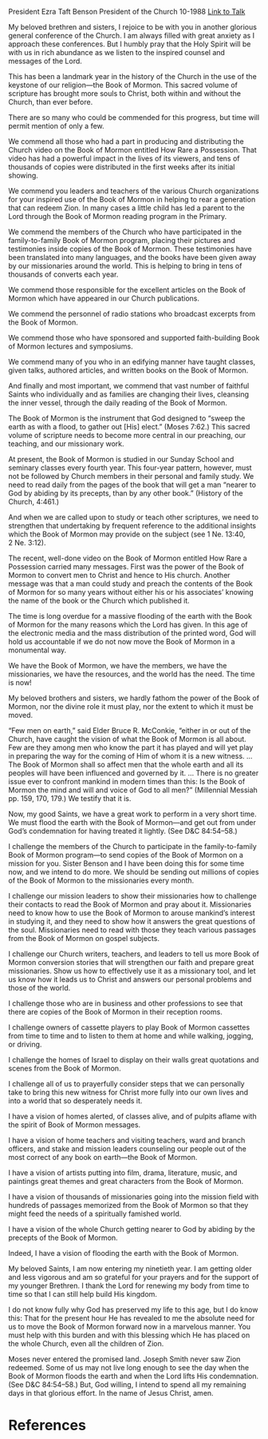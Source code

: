 President Ezra Taft Benson
President of the Church
10-1988
[Link to Talk](https://www.churchofjesuschrist.org/study/general-conference/1988/10/flooding-the-earth-with-the-book-of-mormon?lang=eng)

My beloved brethren and sisters, I rejoice to be with you in another glorious general conference of the Church. I am always filled with great anxiety as I approach these conferences. But I humbly pray that the Holy Spirit will be with us in rich abundance as we listen to the inspired counsel and messages of the Lord.

This has been a landmark year in the history of the Church in the use of the keystone of our religion—the Book of Mormon. This sacred volume of scripture has brought more souls to Christ, both within and without the Church, than ever before.

There are so many who could be commended for this progress, but time will permit mention of only a few.

We commend all those who had a part in producing and distributing the Church video on the Book of Mormon entitled How Rare a Possession. That video has had a powerful impact in the lives of its viewers, and tens of thousands of copies were distributed in the first weeks after its initial showing.

We commend you leaders and teachers of the various Church organizations for your inspired use of the Book of Mormon in helping to rear a generation that can redeem Zion. In many cases a little child has led a parent to the Lord through the Book of Mormon reading program in the Primary.

We commend the members of the Church who have participated in the family-to-family Book of Mormon program, placing their pictures and testimonies inside copies of the Book of Mormon. These testimonies have been translated into many languages, and the books have been given away by our missionaries around the world. This is helping to bring in tens of thousands of converts each year.

We commend those responsible for the excellent articles on the Book of Mormon which have appeared in our Church publications.

We commend the personnel of radio stations who broadcast excerpts from the Book of Mormon.

We commend those who have sponsored and supported faith-building Book of Mormon lectures and symposiums.

We commend many of you who in an edifying manner have taught classes, given talks, authored articles, and written books on the Book of Mormon.

And finally and most important, we commend that vast number of faithful Saints who individually and as families are changing their lives, cleansing the inner vessel, through the daily reading of the Book of Mormon.

The Book of Mormon is the instrument that God designed to “sweep the earth as with a flood, to gather out [His] elect.” (Moses 7:62.) This sacred volume of scripture needs to become more central in our preaching, our teaching, and our missionary work.

At present, the Book of Mormon is studied in our Sunday School and seminary classes every fourth year. This four-year pattern, however, must not be followed by Church members in their personal and family study. We need to read daily from the pages of the book that will get a man “nearer to God by abiding by its precepts, than by any other book.” (History of the Church, 4:461.)

And when we are called upon to study or teach other scriptures, we need to strengthen that undertaking by frequent reference to the additional insights which the Book of Mormon may provide on the subject (see 1 Ne. 13:40, 2 Ne. 3:12).

The recent, well-done video on the Book of Mormon entitled How Rare a Possession carried many messages. First was the power of the Book of Mormon to convert men to Christ and hence to His church. Another message was that a man could study and preach the contents of the Book of Mormon for so many years without either his or his associates’ knowing the name of the book or the Church which published it.

The time is long overdue for a massive flooding of the earth with the Book of Mormon for the many reasons which the Lord has given. In this age of the electronic media and the mass distribution of the printed word, God will hold us accountable if we do not now move the Book of Mormon in a monumental way.

We have the Book of Mormon, we have the members, we have the missionaries, we have the resources, and the world has the need. The time is now!

My beloved brothers and sisters, we hardly fathom the power of the Book of Mormon, nor the divine role it must play, nor the extent to which it must be moved.

“Few men on earth,” said Elder Bruce R. McConkie, “either in or out of the Church, have caught the vision of what the Book of Mormon is all about. Few are they among men who know the part it has played and will yet play in preparing the way for the coming of Him of whom it is a new witness. … The Book of Mormon shall so affect men that the whole earth and all its peoples will have been influenced and governed by it. … There is no greater issue ever to confront mankind in modern times than this: Is the Book of Mormon the mind and will and voice of God to all men?” (Millennial Messiah pp. 159, 170, 179.) We testify that it is.

Now, my good Saints, we have a great work to perform in a very short time. We must flood the earth with the Book of Mormon—and get out from under God’s condemnation for having treated it lightly. (See D&C 84:54–58.)

I challenge the members of the Church to participate in the family-to-family Book of Mormon program—to send copies of the Book of Mormon on a mission for you. Sister Benson and I have been doing this for some time now, and we intend to do more. We should be sending out millions of copies of the Book of Mormon to the missionaries every month.

I challenge our mission leaders to show their missionaries how to challenge their contacts to read the Book of Mormon and pray about it. Missionaries need to know how to use the Book of Mormon to arouse mankind’s interest in studying it, and they need to show how it answers the great questions of the soul. Missionaries need to read with those they teach various passages from the Book of Mormon on gospel subjects.

I challenge our Church writers, teachers, and leaders to tell us more Book of Mormon conversion stories that will strengthen our faith and prepare great missionaries. Show us how to effectively use it as a missionary tool, and let us know how it leads us to Christ and answers our personal problems and those of the world.

I challenge those who are in business and other professions to see that there are copies of the Book of Mormon in their reception rooms.

I challenge owners of cassette players to play Book of Mormon cassettes from time to time and to listen to them at home and while walking, jogging, or driving.

I challenge the homes of Israel to display on their walls great quotations and scenes from the Book of Mormon.

I challenge all of us to prayerfully consider steps that we can personally take to bring this new witness for Christ more fully into our own lives and into a world that so desperately needs it.

I have a vision of homes alerted, of classes alive, and of pulpits aflame with the spirit of Book of Mormon messages.

I have a vision of home teachers and visiting teachers, ward and branch officers, and stake and mission leaders counseling our people out of the most correct of any book on earth—the Book of Mormon.

I have a vision of artists putting into film, drama, literature, music, and paintings great themes and great characters from the Book of Mormon.

I have a vision of thousands of missionaries going into the mission field with hundreds of passages memorized from the Book of Mormon so that they might feed the needs of a spiritually famished world.

I have a vision of the whole Church getting nearer to God by abiding by the precepts of the Book of Mormon.

Indeed, I have a vision of flooding the earth with the Book of Mormon.

My beloved Saints, I am now entering my ninetieth year. I am getting older and less vigorous and am so grateful for your prayers and for the support of my younger Brethren. I thank the Lord for renewing my body from time to time so that I can still help build His kingdom.

I do not know fully why God has preserved my life to this age, but I do know this: That for the present hour He has revealed to me the absolute need for us to move the Book of Mormon forward now in a marvelous manner. You must help with this burden and with this blessing which He has placed on the whole Church, even all the children of Zion.

Moses never entered the promised land. Joseph Smith never saw Zion redeemed. Some of us may not live long enough to see the day when the Book of Mormon floods the earth and when the Lord lifts His condemnation. (See D&C 84:54–58.) But, God willing, I intend to spend all my remaining days in that glorious effort. In the name of Jesus Christ, amen.

# References
